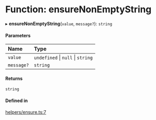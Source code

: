 # Function: ensureNonEmptyString

▸ **ensureNonEmptyString**(`value`, `message?`): `string`

#### Parameters

| Name | Type |
| :------ | :------ |
| `value` | `undefined` \| ``null`` \| `string` |
| `message?` | `string` |

#### Returns

`string`

#### Defined in

[helpers/ensure.ts:7](https://github.com/coda/packs-sdk/blob/main/helpers/ensure.ts#L7)
